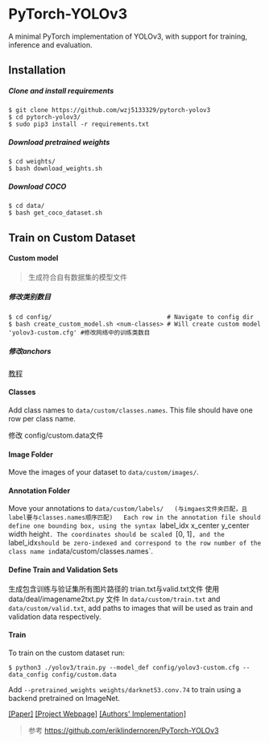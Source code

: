 # PyTorch-YOLOv3
A minimal PyTorch implementation of YOLOv3, with support for training, inference and evaluation.

## Installation
##### Clone and install requirements
    $ git clone https://github.com/wzj5133329/pytorch-yolov3
    $ cd pytorch-yolov3/
    $ sudo pip3 install -r requirements.txt

##### Download pretrained weights
    $ cd weights/
    $ bash download_weights.sh

##### Download COCO
    $ cd data/
    $ bash get_coco_dataset.sh
    

## Train on Custom Dataset

#### Custom model

> 生成符合自有数据集的模型文件

##### 修改类别数目
```
$ cd config/                                # Navigate to config dir
$ bash create_custom_model.sh <num-classes> # Will create custom model 'yolov3-custom.cfg' #修改网络中的训练类数目
```
##### 修改anchors
[教程](https://github.com/wzj5133329/MobileNet_yolo/tree/master/create_lmdb)

#### Classes
Add class names to `data/custom/classes.names`. This file should have one row per class name.

修改 config/custom.data文件

#### Image Folder
Move the images of your dataset to `data/custom/images/`.

#### Annotation Folder
Move your annotations to `data/custom/labels/   (与imgaes文件夹匹配，且label要与classes.names顺序匹配)  
 Each row in the annotation file should define one bounding box, using the syntax `label_idx x_center y_center width height`. The coordinates should be scaled `[0, 1]`, and the `label_idx` should be zero-indexed and correspond to the row number of the class name in `data/custom/classes.names`.

#### Define Train and Validation Sets

生成包含训练与验证集所有图片路径的 trian.txt与valid.txt文件 使用 data/deal/imagename2txt.py 文件
In `data/custom/train.txt` and `data/custom/valid.txt`, add paths to images that will be used as train and validation data respectively.

#### Train
To train on the custom dataset run:

```
$ python3 ./yolov3/train.py --model_def config/yolov3-custom.cfg --data_config config/custom.data
```

Add `--pretrained_weights weights/darknet53.conv.74` to train using a backend pretrained on ImageNet.



[[Paper]](https://pjreddie.com/media/files/papers/YOLOv3.pdf) [[Project Webpage]](https://pjreddie.com/darknet/yolo/) [[Authors' Implementation]](https://github.com/pjreddie/darknet)


>参考 https://github.com/eriklindernoren/PyTorch-YOLOv3

